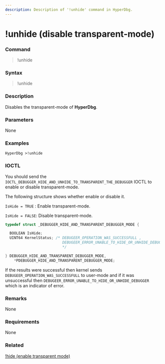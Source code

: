 ```yaml
---
description: Description of '!unhide' command in HyperDbg.
---
```


# !unhide \(disable transparent-mode\)

### Command

> !unhide

### Syntax

> !unhide

### Description

Disables the transparent-mode of **HyperDbg**.

### Parameters

None

### Examples

```text
HyperDbg >!unhide
```

### IOCTL

You should send the `IOCTL_DEBUGGER_HIDE_AND_UNHIDE_TO_TRANSPARENT_THE_DEBUGGER` IOCTL to enable or disable transparent-mode.

The following structure shows whether enable or disable it.

`IsHide = TRUE` : Enable transparent-mode.

`IsHide = FALSE`: Disable transparent-mode.

```c
typedef struct _DEBUGGER_HIDE_AND_TRANSPARENT_DEBUGGER_MODE {

  BOOLEAN IsHide;
  UINT64 KernelStatus; /* DEBUGEER_OPERATION_WAS_SUCCESSFULL ,
                          DEBUGEER_ERROR_UNABLE_TO_HIDE_OR_UNHIDE_DEBUGGER
                          */

} DEBUGGER_HIDE_AND_TRANSPARENT_DEBUGGER_MODE,
    *PDEBUGGER_HIDE_AND_TRANSPARENT_DEBUGGER_MODE;
```

If the results were successful then kernel sends `DEBUGEER_OPERATION_WAS_SUCCESSFULL` to user-mode and if it was unsuccessful then `DEBUGEER_ERROR_UNABLE_TO_HIDE_OR_UNHIDE_DEBUGGER` which is an indicator of error.

### **Remarks**

None

### Requirements

None

### Related

[!hide \(enable transparent mode\)](https://docs.hyperdbg.com/commands/extension-commands/hide)

